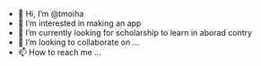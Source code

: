 - 👋 Hi, I’m @tmoiha
- 👀 I’m interested in making an app
- 🌱 I’m currently looking for scholarship to learn in aborad contry
- 💞️ I’m looking to collaborate on ...
- 📫 How to reach me ...

<!---
tmoiha/tmoiha is a ✨ special ✨ repository because its `README.md` (this file) appears on your GitHub profile.
You can click the Preview link to take a look at your changes.
--->
